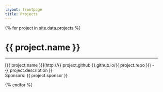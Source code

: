 ```yaml
---
layout: frontpage
title: Projects
---
```


{% for project in site.data.projects %}

# {{ project.name }}

-----

[{{ project.name }}](http://{{ project.github }}.github.io/{{
project.repo }}) - {{ project.description }} <br>
Sponsors: {{ project.sponsor }}

{% endfor %}

